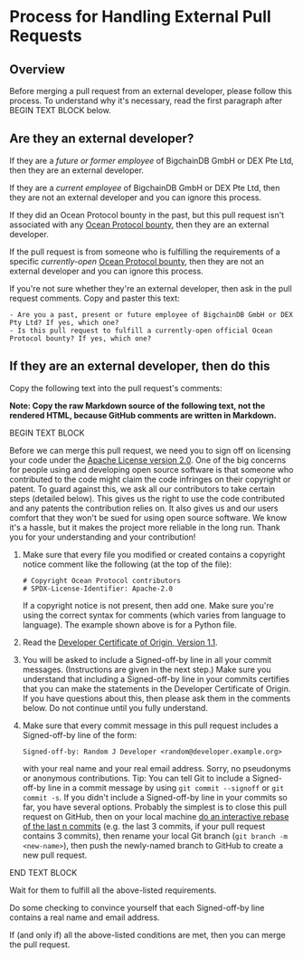 # Process for Handling External Pull Requests

## Overview

Before merging a pull request from an external developer, please follow this process. To understand why it's necessary, read the first paragraph after BEGIN TEXT BLOCK below.

## Are they an external developer?

If they are a _future or former employee_ of BigchainDB GmbH or DEX Pte Ltd, then they are an external developer.

If they are a _current employee_ of BigchainDB GmbH or DEX Pte Ltd, then they are not an external developer and you can ignore this process.

If they did an Ocean Protocol bounty in the past, but this pull request isn't associated with any [Ocean Protocol bounty](https://docs.oceanprotocol.com/concepts/bounties/), then they are an external developer.

If the pull request is from someone who is fulfilling the requirements of a specific _currently-open_ [Ocean Protocol bounty](https://docs.oceanprotocol.com/concepts/bounties/), then they are not an external developer and you can ignore this process.

If you're not sure whether they're an external developer, then ask in the pull request comments. Copy and paster this text:

```text
- Are you a past, present or future employee of BigchainDB GmbH or DEX Pty Ltd? If yes, which one?
- Is this pull request to fulfill a currently-open official Ocean Protocol bounty? If yes, which one?
```

## If they are an external developer, then do this

Copy the following text into the pull request's comments:

**Note: Copy the raw Markdown source of the following text, not the rendered HTML, because GitHub comments are written in Markdown.**

BEGIN TEXT BLOCK

Before we can merge this pull request, we need you to sign off on licensing your code under the [Apache License version 2.0](https://www.apache.org/licenses/LICENSE-2.0). One of the big concerns for people using and developing open source software is that someone who contributed to the code might claim the code infringes on their copyright or patent. To guard against this, we ask all our contributors to take certain steps (detailed below). This gives us the right to use the code contributed and any patents the contribution relies on. It also gives us and our users comfort that they won't be sued for using open source software. We know it's a hassle, but it makes the project more reliable in the long run. Thank you for your understanding and your contribution!

1. Make sure that every file you modified or created contains a copyright notice comment like the following (at the top of the file):

   ```text
   # Copyright Ocean Protocol contributors
   # SPDX-License-Identifier: Apache-2.0
   ```

   If a copyright notice is not present, then add one. Make sure you're using the correct syntax for comments (which varies from language to language). The example shown above is for a Python file.
1. Read the [Developer Certificate of Origin, Version 1.1](https://developercertificate.org/).
1. You will be asked to include a Signed-off-by line in all your commit messages. (Instructions are given in the next step.) Make sure you understand that including a Signed-off-by line in your commits certifies that you can make the statements in the Developer Certificate of Origin. If you have questions about this, then please ask them in the comments below. Do not continue until you fully understand.
1. Make sure that every commit message in this pull request includes a Signed-off-by line of the form:

   ```text
   Signed-off-by: Random J Developer <random@developer.example.org>
   ```

   with your real name and your real email address. Sorry, no pseudonyms or anonymous contributions. Tip: You can tell Git to include a Signed-off-by line in a commit message by using `git commit --signoff` or `git commit -s`. If you didn't include a Signed-off-by line in your commits so far, you have several options. Probably the simplest is to close this pull request on GitHub, then on your local machine [do an interactive rebase of the last n commits](https://help.github.com/en/articles/changing-a-commit-message) (e.g. the last 3 commits, if your pull request contains 3 commits), then rename your local Git branch (`git branch -m <new-name>`), then push the newly-named branch to GitHub to create a new pull request.

END TEXT BLOCK

Wait for them to fulfill all the above-listed requirements.

Do some checking to convince yourself that each Signed-off-by line contains a real name and email address.

If (and only if) all the above-listed conditions are met, then you can merge the pull request.
